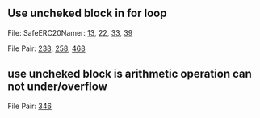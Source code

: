 ## Use uncheked block in for loop
File: SafeERC20Namer:
[13](https://github.com/code-423n4/2022-12-caviar/blob/main/src/lib/SafeERC20Namer.sol#L13), [22](https://github.com/code-423n4/2022-12-caviar/blob/main/src/lib/SafeERC20Namer.sol#L22),  [33](https://github.com/code-423n4/2022-12-caviar/blob/main/src/lib/SafeERC20Namer.sol#L13), [39](https://github.com/code-423n4/2022-12-caviar/blob/main/src/lib/SafeERC20Namer.sol#L39)

File Pair:
[238](https://github.com/code-423n4/2022-12-caviar/blob/main/src/Pair.sol#L238), [258](https://github.com/code-423n4/2022-12-caviar/blob/main/src/Pair.sol#L258), [468](https://github.com/code-423n4/2022-12-caviar/blob/main/src/Pair.sol#468)

## use uncheked block is arithmetic operation can not under/overflow
File Pair:
[346](https://github.com/code-423n4/2022-12-caviar/blob/main/src/Pair.sol#L346)